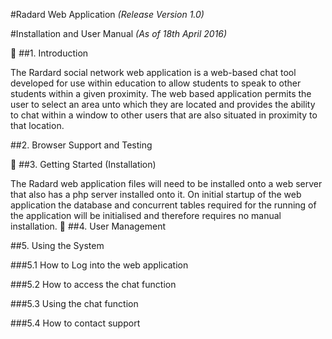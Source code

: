 #Radard Web Application
  *(Release Version 1.0)*

#Installation and User Manual
  *(As of 18th April 2016)*



##1. Introduction

The Rardard social network web application is a web-based chat tool developed for use within education to allow students to speak to other students within a given proximity. The web based application permits the user to select an area unto which they are located and provides the ability to chat within a window to other users that are also situated in proximity to that location.

##2. Browser Support and Testing



##3. Getting Started (Installation)

The Radard web application files will need to be installed onto a web server that also has a php server installed onto it.
On initial startup of the web application the database and concurrent tables required for the running of the application will be initialised and therefore requires no manual installation.

##4. User Management

##5. Using the System

###5.1 How to Log into the web application

###5.2  How to access the chat function

###5.3 Using the chat function

###5.4 How to contact support
